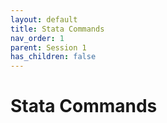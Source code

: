 ```yaml
---
layout: default
title: Stata Commands
nav_order: 1
parent: Session 1
has_children: false
---
```


# Stata Commands